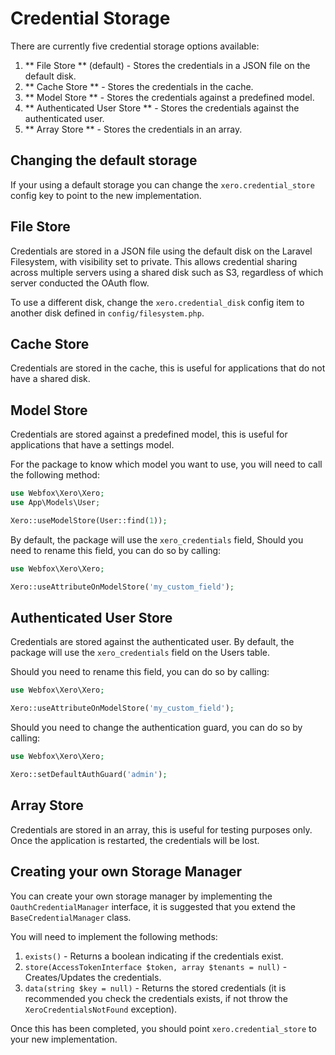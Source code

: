 # Credential Storage

There are currently five credential storage options available:

1. ** File Store ** (default) - Stores the credentials in a JSON file on the default disk.
2. ** Cache Store ** - Stores the credentials in the cache.
3. ** Model Store ** - Stores the credentials against a predefined model.
4. ** Authenticated User Store ** - Stores the credentials against the authenticated user.
5. ** Array Store ** - Stores the credentials in an array.

## Changing the default storage

If your using a default storage you can change the `xero.credential_store` config key to point to the new implementation.

## File Store
Credentials are stored in a JSON file using the default disk on the Laravel Filesystem, with visibility set to private. This allows credential sharing across multiple servers using a shared disk such as S3, regardless of which server conducted the OAuth flow.

To use a different disk, change the `xero.credential_disk` config item to another disk defined in `config/filesystem.php`.

## Cache Store

Credentials are stored in the cache, this is useful for applications that do not have a shared disk.

## Model Store

Credentials are stored against a predefined model, this is useful for applications that have a settings model.

For the package to know which model you want to use, you will need to call the following method:

```php
use Webfox\Xero\Xero;
use App\Models\User;

Xero::useModelStore(User::find(1));
```

By default, the package will use the `xero_credentials` field, Should you need to rename this field, you can do so by calling:

```php
use Webfox\Xero\Xero;

Xero::useAttributeOnModelStore('my_custom_field');
```

## Authenticated User Store

Credentials are stored against the authenticated user. By default, the package will use the `xero_credentials` field on the Users table. 

Should you need to rename this field, you can do so by calling: 

```php
use Webfox\Xero\Xero;

Xero::useAttributeOnModelStore('my_custom_field');
```

Should you need to change the authentication guard, you can do so by calling:
```php
use Webfox\Xero\Xero;

Xero::setDefaultAuthGuard('admin');
```

## Array Store

Credentials are stored in an array, this is useful for testing purposes only. Once the application is restarted, the credentials will be lost.

## Creating your own Storage Manager

You can create your own storage manager by implementing the `OauthCredentialManager` interface, it is suggested that you extend the `BaseCredentialManager` class.

You will need to implement the following methods:

1. `exists()` - Returns a boolean indicating if the credentials exist.
2. `store(AccessTokenInterface $token, array $tenants = null)` - Creates/Updates the credentials.
3. `data(string $key = null)` - Returns the stored credentials (it is recommended you check the credentials exists, if not throw the `XeroCredentialsNotFound` exception).

Once this has been completed, you should point `xero.credential_store` to your new implementation.